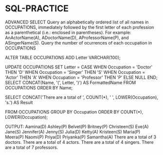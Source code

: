 # SQL-PRACTICE
ADVANCED SELECT 
Query an alphabetically ordered list of all names in OCCUPATIONS, immediately followed by the first letter of each profession as a parenthetical (i.e.: enclosed in parentheses). For example: AnActorName(A), ADoctorName(D), AProfessorName(P), and ASingerName(S).
Query the number of ocurrences of each occupation in OCCUPATIONS

ALTER TABLE OCCUPATIONS ADD Letter VARCHAR(100);

UPDATE OCCUPATIONS
SET Letter = CASE 
    WHEN Occupation = 'Doctor' THEN 'D'
    WHEN Occupation = 'Singer' THEN 'S'
    WHEN Occupation = 'Actor' THEN 'A'
    WHEN Occupation = 'Professor' THEN 'P'
    ELSE NULL
END;
SELECT 
    CONCAT(Name, '(', Letter, ')') AS FormattedName
FROM 
    OCCUPATIONS
ORDER BY 
    Name;


SELECT 
    CONCAT('There are a total of ', COUNT(*), ' ', LOWER(Occupation), 's.') AS Result

FROM 
    OCCUPATIONS
GROUP BY 
    Occupation
ORDER BY 
    COUNT(*), LOWER(Occupation);

OUTPUT:
Aamina(D) 
Ashley(P) 
Belvet(P) 
Britney(P) 
Christeen(S) 
Eve(A) 
Jane(S) 
Jennifer(A) 
Jenny(S) 
Julia(D) 
Ketty(A) 
Kristeen(S) 
Maria(P) 
Meera(P) 
Naomi(P) 
Priya(D) 
Priyanka(P) 
Samantha(A) 
There are a total of 3 doctors. 
There are a total of 4 actors. 
There are a total of 4 singers. 
There are a total of 7 professors.
